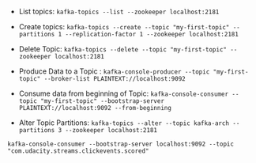 - List topics: ```kafka-topics --list --zookeeper localhost:2181```

- Create topics: ```kafka-topics --create --topic "my-first-topic" --partitions 1 --replication-factor 1 --zookeeper localhost:2181```

- Delete Topic: ```kafka-topics --delete --topic "my-first-topic" --zookeeper localhost:2181```

- Produce Data to a Topic : ```kafka-console-producer --topic "my-first-topic" --broker-list PLAINTEXT://localhost:9092```

- Consume data from beginning of Topic: ```kafka-console-consumer --topic "my-first-topic" --bootstrap-server PLAINTEXT://localhost:9092 --from-beginning```

- Alter Topic Partitions: ```kafka-topics --alter --topic kafka-arch --partitions 3 --zookeeper localhost:2181```


```kafka-console-consumer --bootstrap-server localhost:9092 --topic "com.udacity.streams.clickevents.scored"```